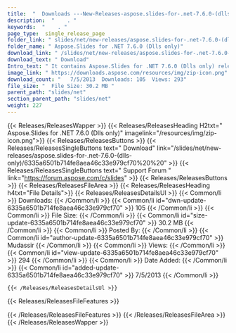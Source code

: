 ```yaml
---
title:  "  Downloads ---New-Releases-aspose.slides-for-.net-7.6.0-(dlls-only) . " 
description:  "    . " 
keywords:  "    . " 
page_type:  single_release_page
folder_link: " slides/net/new-releases/aspose.slides-for-.net-7.6.0-(dlls-only)/"
folder_name: " Aspose.Slides for .NET 7.6.0 (Dlls only)"
download_link: " /slides/net/new-releases/aspose.slides-for-.net-7.6.0-(dlls-only)/6335a6501b714fe8aea46c33e979cf70"
download_text: " Download"
Intro_text: " It contains Aspose.Slides for .NET 7.6.0 (Dlls only) release."
image_link: " https://downloads.aspose.com/resources/img/zip-icon.png"
download_count: "   7/5/2013  Downloads: 105  Views: 293"
file_size: "  File Size: 30.2 MB "
parent_path: "slides/net"
section_parent_path: "slides/net"
weight: 227 
---
```


{{< Releases/ReleasesWapper >}}
  {{< Releases/ReleasesHeading H2txt=" Aspose.Slides for .NET 7.6.0 (Dlls only)" imagelink="/resources/img/zip-icon.png">}}
  {{< Releases/ReleasesButtons >}}
    {{< Releases/ReleasesSingleButtons text=" Download" link="/slides/net/new-releases/aspose.slides-for-.net-7.6.0-(dlls-only)/6335a6501b714fe8aea46c33e979cf70%20%20" >}}
    {{< Releases/ReleasesSingleButtons text=" Support Forum " link="https://forum.aspose.com/c/slides" >}}
  {{< Releases/ReleasesButtons >}}
  {{< Releases/ReleasesFileArea >}}
    {{< Releases/ReleasesHeading h4txt="File Details">}}
    {{< Releases/ReleasesDetailsUl >}}
            {{< Common/li  >}} Downloads: {{< /Common/li >}} 
      {{< Common/li id="dwn-update-6335a6501b714fe8aea46c33e979cf70" >}} 105 {{< /Common/li >}} 
      {{< Common/li  >}} File Size: {{< /Common/li >}} 
      {{< Common/li id="size-update-6335a6501b714fe8aea46c33e979cf70" >}} 30.2 MB {{< /Common/li >}} 
      {{< Common/li  >}} Posted By: {{< /Common/li >}} 
      {{< Common/li id="author-update-6335a6501b714fe8aea46c33e979cf70" >}} Mudassir {{< /Common/li >}} 
      {{< Common/li  >}} Views: {{< /Common/li >}} 
      {{< Common/li id="view-update-6335a6501b714fe8aea46c33e979cf70" >}} 294 {{< /Common/li >}} 
      {{< Common/li  >}} Date Added: {{< /Common/li >}} 
      {{< Common/li id="added-update-6335a6501b714fe8aea46c33e979cf70" >}} 7/5/2013 {{< /Common/li >}} 

    {{< /Releases/ReleasesDetailsUl >}}

  {{< Releases/ReleasesFileFeatures >}}
      
  {{< /Releases/ReleasesFileFeatures >}}
 {{< /Releases/ReleasesFileArea >}}
{{< /Releases/ReleasesWapper >}}


